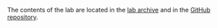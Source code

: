 The contents of the lab are located in the [lab archive](https://github.com/cs-pub-ro/operating-systems/raw/refs/heads/lab-archives/Lab_10_Inter_Process_Communication.zip) and in the [GitHub repository](https://github.com/cs-pub-ro/operating-systems).